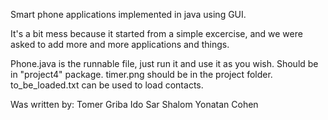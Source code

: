 
Smart phone applications implemented in java using GUI.

It's a bit mess because it started from a simple excercise, and we were asked to add more and more applications and things.

Phone.java is the runnable file, just run it and use it as you wish.
Should be in "project4" package.
timer.png should be in the project folder.
to_be_loaded.txt can be used to load contacts.

Was written by:
  Tomer Griba
  Ido Sar Shalom
  Yonatan Cohen

